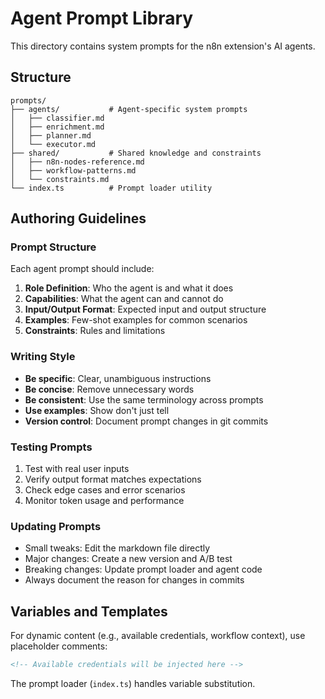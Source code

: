 # Agent Prompt Library

This directory contains system prompts for the n8n extension's AI agents.

## Structure

```
prompts/
├── agents/           # Agent-specific system prompts
│   ├── classifier.md
│   ├── enrichment.md
│   ├── planner.md
│   └── executor.md
├── shared/           # Shared knowledge and constraints
│   ├── n8n-nodes-reference.md
│   ├── workflow-patterns.md
│   └── constraints.md
└── index.ts          # Prompt loader utility
```

## Authoring Guidelines

### Prompt Structure
Each agent prompt should include:
1. **Role Definition**: Who the agent is and what it does
2. **Capabilities**: What the agent can and cannot do
3. **Input/Output Format**: Expected input and output structure
4. **Examples**: Few-shot examples for common scenarios
5. **Constraints**: Rules and limitations

### Writing Style
- **Be specific**: Clear, unambiguous instructions
- **Be concise**: Remove unnecessary words
- **Be consistent**: Use the same terminology across prompts
- **Use examples**: Show don't just tell
- **Version control**: Document prompt changes in git commits

### Testing Prompts
1. Test with real user inputs
2. Verify output format matches expectations
3. Check edge cases and error scenarios
4. Monitor token usage and performance

### Updating Prompts
- Small tweaks: Edit the markdown file directly
- Major changes: Create a new version and A/B test
- Breaking changes: Update prompt loader and agent code
- Always document the reason for changes in commits

## Variables and Templates
For dynamic content (e.g., available credentials, workflow context), use placeholder comments:
```markdown
<!-- Available credentials will be injected here -->
```

The prompt loader (`index.ts`) handles variable substitution.

